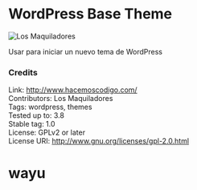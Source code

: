 WordPress Base Theme
=============
![Los Maquiladores](https://raw.github.com/HacemosCodigo/base-theme/master/images/logo_hc.png)

Usar para iniciar un nuevo tema de WordPress

### Credits

Link: http://www.hacemoscodigo.com/<br />
Contributors: Los Maquiladores<br />
Tags: wordpress, themes<br />
Tested up to: 3.8<br />
Stable tag: 1.0<br />
License: GPLv2 or later<br />
License URI: http://www.gnu.org/licenses/gpl-2.0.html<br />
# wayu

